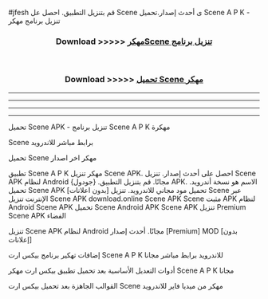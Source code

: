 #jfesh قم بتنزيل التطبيق. احصل عل Scene  ى أحدث إصدار.تحميل Scene  A P K - تنزيل برنامج مهكر



<div align="center">
<h3>Download >>>>> <a href="https://ar-sites.web.app/?ar= Scene ">مهكرScene  تنزيل برنامج</a></h3><br>

<h3>Download >>>>> <a href="https://ar-sites.web.app/?ar= Scene ">تحميل Scene  مهكر</a></h3>
</div>


----------------------------------------------------------

----------------------------------------------------------

----------------------------------------------------------

----------------------------------------------------------


تحميل Scene  APK - تنزيل برنامج Scene  A P K مهكرة

Scene  برابط مباشر للاندرويد

تحميل Scene  مهكر اخر اصدار

تطبيق Scene  A P K مهكر
تنزيل Scene  APK. احصل على أحدث إصدار.
تنزيل Scene  APK لنظام Android مجانًا.
قم بتنزيل التطبيق. {جودول} APK. الاسم هو نسخة أندرويد.
تحميل Scene  APK [بدون اعلانات]
تحميل مود مجاني للاندرويد.
تنزيل Scene  عبر الإنترنت
تنزيل Scene  APK
download.online Scene  APK
Scene  مثبت APK لنظام Android
Scene  APK
تحميل Scene  Android APK
Scene  APK تنزيل Premium
Scene  APK الفضاء

تنزيل Scene  APK لنظام Android مجانًا. أحدث إصدار [Premium] MOD [بدون إعلانات]

إضافات تهكير برنامج بيكس ارت Scene  A P K للاندرويد برابط مباشر مجانا

أدوات التعديل الأساسية بعد تحميل تطبيق بيكس ارت مهكر Scene  A P K مجانا

القوالب الجاهزة بعد تحميل بيكس ارت Scene  مهكر من ميديا فاير للاندرويد



